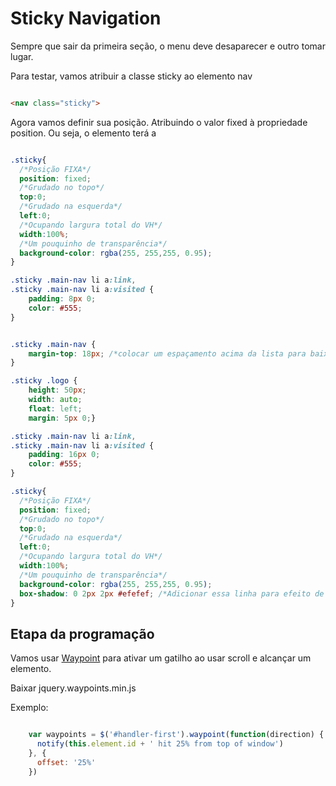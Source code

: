 # Sticky Navigation

Sempre que sair da primeira seção, o menu deve desaparecer e outro tomar lugar.

Para testar, vamos atribuir a classe sticky ao elemento nav

```html

<nav class="sticky">

```

Agora vamos definir sua posição. Atribuindo o valor fixed à propriedade position. Ou seja, o elemento terá a 

```css

.sticky{
  /*Posição FIXA*/
  position: fixed;
  /*Grudado no topo*/
  top:0;
  /*Grudado na esquerda*/
  left:0;
  /*Ocupando largura total do VH*/
  width:100%;
  /*Um pouquinho de transparência*/
  background-color: rgba(255, 255,255, 0.95);
}

.sticky .main-nav li a:link,
.sticky .main-nav li a:visited {
    padding: 8px 0;
    color: #555;
}

```

```css

.sticky .main-nav {
    margin-top: 18px; /*colocar um espaçamento acima da lista para baixar ela*/
}

.sticky .logo {
    height: 50px;
    width: auto;
    float: left;
    margin: 5px 0;}

.sticky .main-nav li a:link,
.sticky .main-nav li a:visited {
    padding: 16px 0;
    color: #555;
}
```

```css
.sticky{
  /*Posição FIXA*/
  position: fixed;
  /*Grudado no topo*/
  top:0;
  /*Grudado na esquerda*/
  left:0;
  /*Ocupando largura total do VH*/
  width:100%;
  /*Um pouquinho de transparência*/
  background-color: rgba(255, 255,255, 0.95);
  box-shadow: 0 2px 2px #efefef; /*Adicionar essa linha para efeito de sombra*/
}
```


## Etapa da programação

Vamos usar [Waypoint](http://imakewebthings.com/waypoints/) para ativar um gatilho ao usar scroll e alcançar um elemento.

Baixar jquery.waypoints.min.js

Exemplo:

```js

    var waypoints = $('#handler-first').waypoint(function(direction) {
      notify(this.element.id + ' hit 25% from top of window') 
    }, {
      offset: '25%'
    })

```

